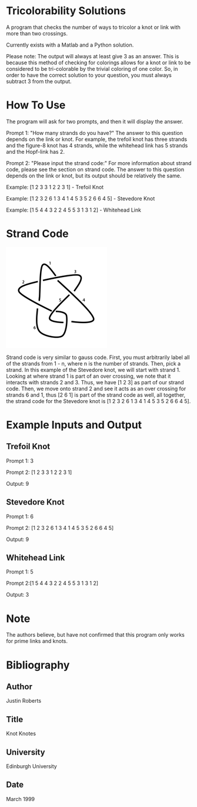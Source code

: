# Tricolorability Solutions
A program that checks the number of ways to tricolor a knot or link with more than two crossings.

Currently exists with a Matlab and a Python solution.

Please note: The output will always at least give 3 as an answer. This is because this method of checking for colorings allows for a knot or link to be considered to be tri-colorable by the trivial coloring of one color. So, in order to have the correct solution to your question, you must always subtract 3 from the output.

# How To Use

The program will ask for two prompts, and then it will display the answer.

Prompt 1: "How many strands do you have?" The answer to this question depends on the link or knot. For example, the trefoil knot has three strands and the figure-8 knot has 4 strands, while the whitehead link has 5 strands and the Hopf-link has 2.


Prompt 2: "Please input the strand code:" For more information about strand code, please see the section on strand code. The answer to this question depends on the link or knot, but its output should be relatively the same.

Example: [1 2 3 3 1 2 2 3 1] - Trefoil Knot

Example: [1 2 3 2 6 1 3 4 1 4 5 3 5 2 6 6 4 5] - Stevedore Knot

Example: [1 5 4 4 3 2 2 4 5 5 3 1 3 1 2] - Whitehead Link


# Strand Code

![Stevedore Knot](https://github.com/iweiss20/Tricolorability_Solutions/blob/master/Stevedore%20Knot.png)

Strand code is very similar to gauss code. First, you must arbitrarily label all of the strands from 1 - n, where n is the number of strands. Then, pick a strand. In this example of the Stevedore knot, we will start with strand 1. Looking at where strand 1 is part of an over crossing, we note that it interacts with strands 2 and 3. Thus, we have [1 2 3] as part of our strand code. Then, we move onto strand 2 and see it acts as an over crossing for strands 6 and 1, thus [2 6 1] is part of the strand code as well, all together, the strand code for the Stevedore knot is [1 2 3 2 6 1 3 4 1 4 5 3 5 2 6 6 4 5].

# Example Inputs and Output
## Trefoil Knot
Prompt 1: 3

Prompt 2: [1 2 3 3 1 2 2 3 1]

Output: 9

## Stevedore Knot
Prompt 1: 6

Prompt 2: [1 2 3 2 6 1 3 4 1 4 5 3 5 2 6 6 4 5]

Output: 9


## Whitehead Link
Prompt 1: 5

Prompt 2:[1 5 4 4 3 2 2 4 5 5 3 1 3 1 2]

Output: 3



# Note

The authors believe, but have not confirmed that this program only works for prime links and knots.

# Bibliography  
## Author

Justin Roberts

## Title

Knot Knotes

## University

Edinburgh University

## Date

March 1999

